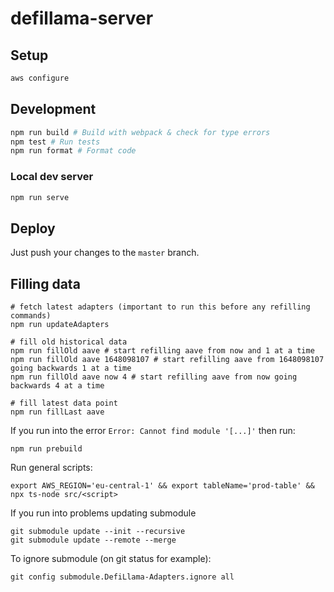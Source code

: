 # defillama-server

## Setup
```bash
aws configure
```

## Development
```bash
npm run build # Build with webpack & check for type errors
npm test # Run tests
npm run format # Format code
```

### Local dev server
```bash
npm run serve
```

## Deploy
Just push your changes to the `master` branch.

## Filling data
```
# fetch latest adapters (important to run this before any refilling commands)
npm run updateAdapters

# fill old historical data
npm run fillOld aave # start refilling aave from now and 1 at a time
npm run fillOld aave 1648098107 # start refilling aave from 1648098107 going backwards 1 at a time
npm run fillOld aave now 4 # start refilling aave from now going backwards 4 at a time

# fill latest data point
npm run fillLast aave
```

If you run into the error `Error: Cannot find module '[...]'` then run:
```
npm run prebuild
```

Run general scripts:
```
export AWS_REGION='eu-central-1' && export tableName='prod-table' && npx ts-node src/<script>
```

If you run into problems updating submodule
```
git submodule update --init --recursive
git submodule update --remote --merge
```

To ignore submodule (on git status for example):
```
git config submodule.DefiLlama-Adapters.ignore all
```
